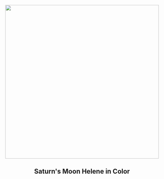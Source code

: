 
<p align="center"><img src="https://apod.nasa.gov/apod/image/2304/helene2_cassini_1024.jpg" width="500" height="500"></p>
<h2 align="center"> Saturn's Moon Helene in Color </h2>
